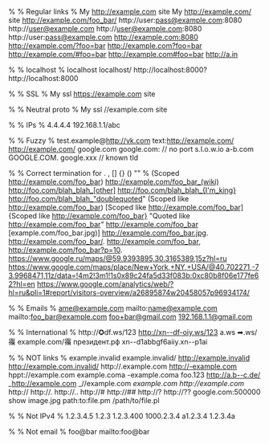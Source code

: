 %
% Regular links
%
My http://example.com site
My http://example.com/ site
http://example.com/foo_bar/
http://user:pass@example.com:8080
http://user@example.com
http://user@example.com:8080
http://user:pass@example.com
http://example.com:8080
http://example.com/?foo=bar
http://example.com?foo=bar
http://example.com/#foo=bar
http://example.com#foo=bar
http://a.in

%
% localhost
%
localhost
localhost/
http://localhost:8000?
http://localhost:8000

%
% SSL
%
My ssl https://example.com site

%
% Neutral proto
%
My ssl //example.com site

%
% IPs
%
4.4.4.4
192.168.1.1/abc

%
% Fuzzy
%
test.example@http://vk.com
text:http://example.com/
http://example.com/
google.com
google.com: // no port
s.l.o.w.io
a-b.com
GOOGLE.COM.
google.xxx // known tld

%
% Correct termination for . , [] {} () ""
%
(Scoped http://example.com/foo_bar)
http://example.com/foo_bar_(wiki)
http://foo.com/blah_blah_[other]
http://foo.com/blah_blah_{I'm_king}
http://foo.com/blah_blah_"doublequoted"
(Scoped like http://example.com/foo_bar)
[Scoped like http://example.com/foo_bar]
{Scoped like http://example.com/foo_bar}
"Quoted like http://example.com/foo_bar"
http://example.com/foo_bar
[example.com/foo_bar.jpg)]
http://example.com/foo_bar.jpg.
http://example.com/foo_bar/.
http://example.com/foo_bar,
http://example.com/foo_bar?p=10.
https://www.google.ru/maps/@59.9393895,30.3165389,15z?hl=ru
https://www.google.com/maps/place/New+York,+NY,+USA/@40.702271,-73.9968471,11z/data=!4m2!3m1!1s0x89c24fa5d33f083b:0xc80b8f06e177fe62?hl=en
https://www.google.com/analytics/web/?hl=ru&pli=1#report/visitors-overview/a26895874w20458057p96934174/

%
% Emails
%
ame@example.com
mailto:name@example.com
mailto:foo_bar@example.com
foo+bar@gmail.com
192.168.1.1@gmail.com

%
% International
%
http://✪df.ws/123
http://xn--df-oiy.ws/123
a.ws
➡.ws/䨹
example.com/䨹
президент.рф
xn--d1abbgf6aiiy.xn--p1ai



%
% NOT links
%
example.invalid
example.invalid/
http://example.invalid
http://example.com.invalid/
http://.example.com
http://-example.com
hppt://example.com
example.coma
-example.coma
foo.123
http://a.b--c.de/
_http://example.com
_//example.com
_example.com
http://example.com_
http://
http://.
http://..
http://#
http://##
http://?
http://??
google.com:500000
show image.jpg
path:to:file.pm
/path/to/file.pl

%
% Not IPv4
%
1.2.3.4.5
1.2.3
1.2.3.400
1000.2.3.4
a1.2.3.4
1.2.3.4a

%
% Not email
%
foo@bar
mailto:foo@bar
